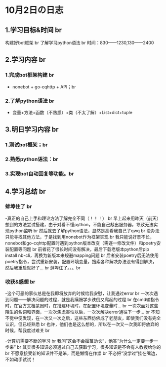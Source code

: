 # 10月2日の日志
## 1.学习目标&时间 br
 构建好bot框架 br
 了解学习python语法 br
 时间：830——1230,130——2400

## 2.学习内容 br
### 1.完成bot框架构建 br
 - nonebot + go-cqhttp + API；br
### 2.了解python语法 br
 - 变量+方法+函数（不熟悉）+类（不太了解）+List+dict+tuple

## 3.明日学习内容 br
### 1.测试bot框架；br
### 2.熟悉python语法：br
### 3.实现bot自动回复等功能。br

## 4.学习总结 br
### 蚌埠住了 br
 -真正的自己上手和理论方法了解完全不同（！！！） br
 早上起来用昨天（前天）想到的方法尝试搭建，由于对看不懂python，不能自己敲出服务器，导致无法实现python监听 br
 然后就去了解python语法，显然是高看我自己了qwq br
 没办法只能寻找其他方法，于是找到用nonebot作为框架实现 br
 我只能说好景不长，nonebot和go-cqhttp配置时遇到python版本改变（需逐一修改文件）和poetry安装配置等问题 br
 前者花了很长时间没有解决，最后下载老版本python后pip install nb-cli，再换为新版本来规避mapping问题 br
 后者安装poetry后无法使用poetry指令，尝试重新安装，配置环境变量，搜索各种解决办法没有得到解决，然后我重启就好了... br
 蚌埠住了。。。br
### 收获&感想 br
 -这个可恶的家伙总是在我即将放弃的时候给我安慰，让我通过error br
 一次次遇到问题——解决问题的过程，就是我蹒跚学步跌倒又爬起的过程 br
 在cmd输指令时，在官方文档蒙圈时，在搭建环境时，在配置环境变量时... br
 一次次面对这些陌生的名词和界面，一次次焦虑害怕以后，一次次解决error通往下一步... br
 不知不觉中便发现，在一次又一次之后，这些东西仿佛成了老朋友，即使我们没有完全认识，但已经熟悉 br
 也许，他们也是这么想的，所以在一次又一次我即将放弃的时候，帮我度过难关 br

 -计算机需要不断的学习 br
 我问”这会不会揠苗助长“，他答“为什么一定要一步一步来” br
 其实很多知识必须通过自己去获取学习，很多知识是不会有人教授给你的 br
 不愿意接受新的知识并不是笨，而是懒惰在作祟 br
 不必把“没学过”挂在嘴边，不如动手试试！
